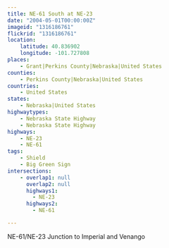 ```yaml
---
title: NE-61 South at NE-23
date: "2004-05-01T00:00:00Z"
imageid: "1316186761"
flickrid: "1316186761"
location:
    latitude: 40.836902
    longitude: -101.727808
places:
    - Grant|Perkins County|Nebraska|United States
counties:
    - Perkins County|Nebraska|United States
countries:
    - United States
states:
    - Nebraska|United States
highwaytypes:
    - Nebraska State Highway
    - Nebraska State Highway
highways:
    - NE-23
    - NE-61
tags:
    - Shield
    - Big Green Sign
intersections:
    - overlap1: null
      overlap2: null
      highways1:
        - NE-23
      highways2:
        - NE-61

---
```

NE-61/NE-23 Junction to Imperial and Venango